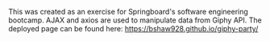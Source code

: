 This was created as an exercise for Springboard's software engineering bootcamp. AJAX and axios are used to manipulate data from Giphy API. The deployed page can be found here: https://bshaw928.github.io/giphy-party/
